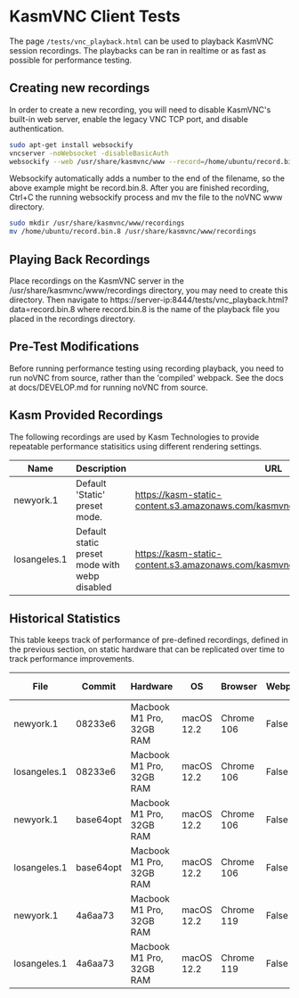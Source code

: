 # KasmVNC Client Tests

The page `/tests/vnc_playback.html` can be used to playback KasmVNC session recordings. The playbacks can be ran in realtime or as fast as possible for performance testing.

## Creating new recordings

In order to create a new recording, you will need to disable KasmVNC's built-in web server, enable the legacy VNC TCP port, and disable authentication.

```bash
sudo apt-get install websockify
vncserver -noWebsocket -disableBasicAuth
websockify --web /usr/share/kasmvnc/www --record=/home/ubuntu/record.bin 8444 localhost:5901
```

Websockify automatically adds a number to the end of the filename, so the above example might be record.bin.8. After you are finished recording, Ctrl+C the running websockify process and mv the file to the noVNC www directory.

```bash
sudo mkdir /usr/share/kasmvnc/www/recordings
mv /home/ubuntu/record.bin.8 /usr/share/kasmvnc/www/recordings
```

## Playing Back Recordings

Place recordings on the KasmVNC server in the /usr/share/kasmvnc/www/recordings directory, you may need to create this directory. Then navigate to https://server-ip:8444/tests/vnc_playback.html?data=record.bin.8 where record.bin.8 is the name of the playback file you placed in the recordings directory.

## Pre-Test Modifications

Before running performance testing using recording playback, you need to run noVNC from source, rather than the 'compiled' webpack. See the docs at docs/DEVELOP.md for running noVNC from source. 

## Kasm Provided Recordings

The following recordings are used by Kasm Technologies to provide repeatable performance statisitics using different rendering settings.

| Name | Description | URL|
|------|-------|----|
| newyork.1 | Default 'Static' preset mode. | https://kasm-static-content.s3.amazonaws.com/kasmvnc/playbacktests/newyork.1 |
| losangeles.1 | Default static preset mode with webp disabled | https://kasm-static-content.s3.amazonaws.com/kasmvnc/playbacktests/losangeles.1 |


## Historical Statistics

This table keeps track of performance of pre-defined recordings, defined in the previous section, on static hardware that can be replicated over time to track performance improvements.

| File | Commit | Hardware | OS | Browser | Webpacked | Result Avg |
|------|-----|----|----|---------|-------|---------|
| newyork.1 | 08233e6 | Macbook M1 Pro, 32GB RAM | macOS 12.2 | Chrome 106 | False | 2446ms |
| losangeles.1 | 08233e6 | Macbook M1 Pro, 32GB RAM | macOS 12.2 | Chrome 106 | False | 2272ms |
| newyork.1 | base64opt | Macbook M1 Pro, 32GB RAM | macOS 12.2 | Chrome 106 | False | 2273ms |
| losangeles.1 | base64opt | Macbook M1 Pro, 32GB RAM | macOS 12.2 | Chrome 106 | False | 1847ms |
| newyork.1 | 4a6aa73 | Macbook M1 Pro, 32GB RAM | macOS 12.2 | Chrome 119 | False | 2128ms |
| losangeles.1 | 4a6aa73 | Macbook M1 Pro, 32GB RAM | macOS 12.2 | Chrome 119 | False | 1766ms |
